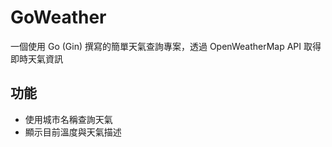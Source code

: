# GoWeather
一個使用 Go (Gin) 撰寫的簡單天氣查詢專案，透過 OpenWeatherMap API 取得即時天氣資訊

## 功能
- 使用城市名稱查詢天氣
- 顯示目前溫度與天氣描述
